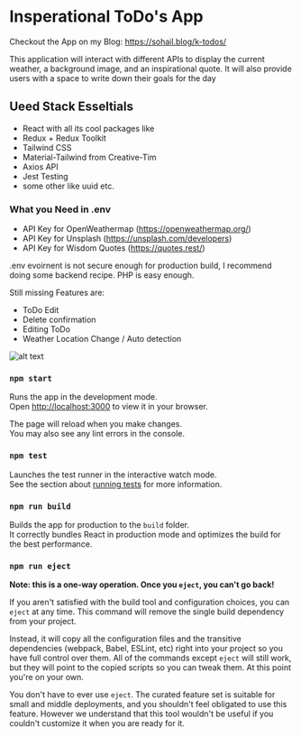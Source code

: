 # Insperational ToDo's App

Checkout the App on my Blog: https://sohail.blog/k-todos/

This application will interact with different APIs to display the current weather, a background image, and an inspirational quote. It will also provide users with a space to write down their goals for the day

## Ueed Stack Esseltials
* React with all its cool packages like
* Redux + Redux Toolkit
* Tailwind CSS
* Material-Tailwind from Creative-Tim
* Axios API
* Jest Testing
* some other like uuid etc.

### What you Need in .env
* API Key for OpenWeathermap (https://openweathermap.org/)
* API Key for Unsplash (https://unsplash.com/developers)
* API Key for Wisdom Quotes (https://quotes.rest/)

.env evoirnent is not secure enough for production build, I recommend doing some backend recipe. PHP is easy enough.

Still missing Features are:
* ToDo Edit
* Delete confirmation
* Editing ToDo
* Weather Location Change / Auto detection 

![alt text](https://sohail.blog/k-todos/images/design.png)


### `npm start`

Runs the app in the development mode.\
Open [http://localhost:3000](http://localhost:3000) to view it in your browser.

The page will reload when you make changes.\
You may also see any lint errors in the console.

### `npm test`

Launches the test runner in the interactive watch mode.\
See the section about [running tests](https://facebook.github.io/create-react-app/docs/running-tests) for more information.

### `npm run build`

Builds the app for production to the `build` folder.\
It correctly bundles React in production mode and optimizes the build for the best performance.

### `npm run eject`

**Note: this is a one-way operation. Once you `eject`, you can't go back!**

If you aren't satisfied with the build tool and configuration choices, you can `eject` at any time. This command will remove the single build dependency from your project.

Instead, it will copy all the configuration files and the transitive dependencies (webpack, Babel, ESLint, etc) right into your project so you have full control over them. All of the commands except `eject` will still work, but they will point to the copied scripts so you can tweak them. At this point you're on your own.

You don't have to ever use `eject`. The curated feature set is suitable for small and middle deployments, and you shouldn't feel obligated to use this feature. However we understand that this tool wouldn't be useful if you couldn't customize it when you are ready for it.

